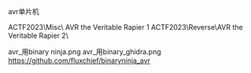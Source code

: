 
avr单片机 

ACTF2023\Misc\   AVR the Veritable Rapier 1
ACTF2023\Reverse\AVR the Veritable Rapier 2\

avr_用binary ninja.png
avr_用binary_ghidra.png
https://github.com/fluxchief/binaryninja_avr
